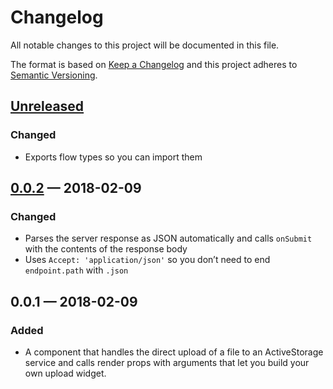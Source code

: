 # Changelog

All notable changes to this project will be documented in this file.

The format is based on [Keep a Changelog](http://keepachangelog.com/en/1.0.0/) and this project adheres to [Semantic Versioning](http://semver.org/spec/v2.0.0.html).

## [Unreleased]

### Changed

* Exports flow types so you can import them

## [0.0.2] — 2018-02-09

### Changed

* Parses the server response as JSON automatically and calls `onSubmit` with the contents of the response body
* Uses `Accept: 'application/json'` so you don’t need to end `endpoint.path` with `.json`

## 0.0.1 — 2018-02-09

### Added

* A component that handles the direct upload of a file to an ActiveStorage service and calls render props with arguments that let you build your own upload widget.

[unreleased]: https://github.com/cbothner/react-activestorage-provider/compare/v0.0.2...HEAD
[0.0.2]: https://github.com/cbothner/react-activestorage-provider/compare/v0.0.1...v0.0.2
